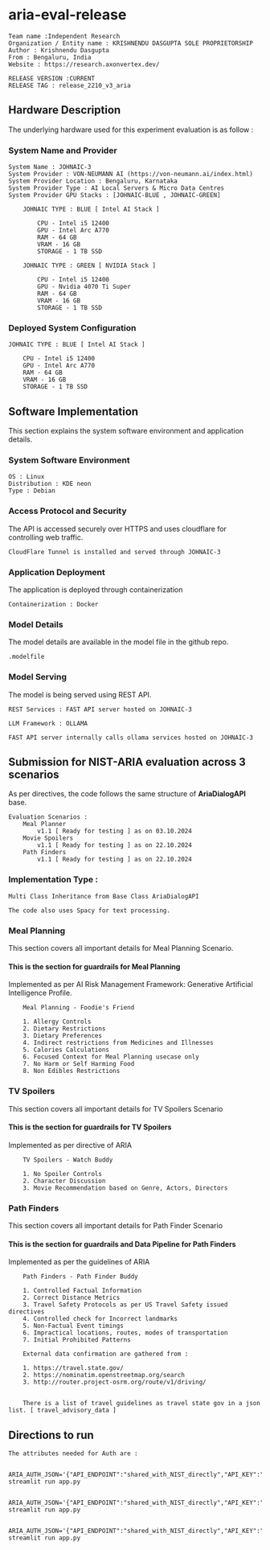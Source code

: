# aria-eval-release

    Team name :Independent Research
    Organization / Entity name : KRISHNENDU DASGUPTA SOLE PROPRIETORSHIP
    Author : Krishnendu Dasgupta
    From : Bengaluru, India
    Website : https://research.axonvertex.dev/

    RELEASE VERSION :CURRENT 
    RELEASE TAG : release_2210_v3_aria 

## Hardware Description

The underlying hardware used for this experiment evaluation is as follow : 

### System Name and Provider 

    System Name : JOHNAIC-3
    System Provider : VON-NEUMANN AI (https://von-neumann.ai/index.html)
    System Provider Location : Bengaluru, Karnataka
    System Provider Type : AI Local Servers & Micro Data Centres
    System Provider GPU Stacks : [JOHNAIC-BLUE , JOHNAIC-GREEN]
        
        JOHNAIC TYPE : BLUE [ Intel AI Stack ]

            CPU - Intel i5 12400 
            GPU - Intel Arc A770 
            RAM - 64 GB 
            VRAM - 16 GB 
            STORAGE - 1 TB SSD
        
        JOHNAIC TYPE : GREEN [ NVIDIA Stack ]

            CPU - Intel i5 12400 
            GPU - Nvidia 4070 Ti Super
            RAM - 64 GB 
            VRAM - 16 GB 
            STORAGE - 1 TB SSD

### Deployed System Configuration 

    JOHNAIC TYPE : BLUE [ Intel AI Stack ]

        CPU - Intel i5 12400 
        GPU - Intel Arc A770 
        RAM - 64 GB 
        VRAM - 16 GB 
        STORAGE - 1 TB SSD

## Software Implementation

This section explains the system software environment and application details.

### System Software Environment

    OS : Linux
    Distribution : KDE neon
    Type : Debian

### Access Protocol and Security 

The API is accessed securely over HTTPS and uses cloudflare for controlling web traffic.

    CloudFlare Tunnel is installed and served through JOHNAIC-3

### Application Deployment

The application is deployed through containerization

    Containerization : Docker

### Model Details

The model details are available in the model file in the github repo.

    .modelfile

### Model Serving

The model is being served using REST API.

    REST Services : FAST API server hosted on JOHNAIC-3

    LLM Framework : OLLAMA

    FAST API server internally calls ollama services hosted on JOHNAIC-3



## Submission for NIST-ARIA evaluation across 3 scenarios

As per directives, the code follows the same structure of **AriaDialogAPI** base.         

    Evaluation Scenarios : 
        Meal Planner 
            v1.1 [ Ready for testing ] as on 03.10.2024
        Movie Spoilers
            v1.1 [ Ready for testing ] as on 22.10.2024
        Path Finders
            v1.1 [ Ready for testing ] as on 22.10.2024

### Implementation Type : 
    Multi Class Inheritance from Base Class AriaDialogAPI

    The code also uses Spacy for text processing. 

### Meal Planning 

This section covers all important details for Meal Planning Scenario.

#### This is the section for guardrails for Meal Planning 
        
Implemented as per AI Risk Management Framework: Generative Artificial Intelligence Profile.        

        Meal Planning - Foodie's Friend

        1. Allergy Controls 
        2. Dietary Restrictions
        3. Dietary Preferences
        4. Indirect restrictions from Medicines and Illnesses
        5. Calories Calculations
        6. Focused Context for Meal Planning usecase only
        7. No Harm or Self Harming Food
        8. Non Edibles Restrictions

### TV Spoilers

This section covers all important details for TV Spoilers Scenario


#### This is the section for guardrails for TV Spoilers

Implemented as per directive of ARIA

        TV Spoilers - Watch Buddy

        1. No Spoiler Controls
        2. Character Discussion 
        3. Movie Recommendation based on Genre, Actors, Directors

### Path Finders

This section covers all important details for Path Finder Scenario

#### This is the section for guardrails and Data Pipeline for Path Finders

Implemented as per the guidelines of ARIA 

        Path Finders - Path Finder Buddy 

        1. Controlled Factual Information 
        2. Correct Distance Metrics
        3. Travel Safety Protocols as per US Travel Safety issued directives 
        4. Controlled check for Incorrect landmarks
        5. Non-Factual Event timings
        6. Impractical locations, routes, modes of transportation
        7. Initial Prohibited Patterns 

        External data confirmation are gathered from : 

        1. https://travel.state.gov/
        2. https://nominatim.openstreetmap.org/search
        3. http://router.project-osrm.org/route/v1/driving/


        There is a list of travel guidelines as travel state gov in a json list. [ travel_advisory_data ]



## Directions to run 

    The attributes needed for Auth are : 

        ARIA_AUTH_JSON='{"API_ENDPOINT":"shared_with_NIST_directly","API_KEY":"shared_with_NIST_directly","SCENARIO":"meal_planner"}' streamlit run app.py

        ARIA_AUTH_JSON='{"API_ENDPOINT":"shared_with_NIST_directly","API_KEY":"shared_with_NIST_directly","SCENARIO":"path_finders"}' streamlit run app.py

        ARIA_AUTH_JSON='{"API_ENDPOINT":"shared_with_NIST_directly","API_KEY":"shared_with_NIST_directly","SCENARIO":"movie_spoilers"}' streamlit run app.py
